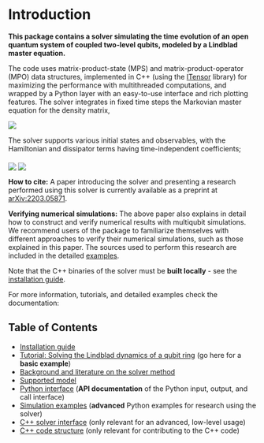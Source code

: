 # Introduction

**This package contains a solver simulating the time evolution of an open quantum system of coupled two-level qubits, modeled by a Lindblad master equation.**

The code uses matrix-product-state (MPS) and matrix-product-operator (MPO) data structures, implemented in C++ (using the [ITensor](https://itensor.org/) library) for maximizing the performance with multithreaded computations, and wrapped by a Python layer with an easy-to-use interface and rich plotting features. The solver integrates in fixed time steps the Markovian master equation for the density matrix,

<img src="https://render.githubusercontent.com/render/math?math=\frac{\partial}{\partial t}\rho = -\frac{i}{\hbar}[H,\rho]%2b\mathcal{D}[\rho]">

The solver supports various initial states and observables, with the Hamiltonian and dissipator terms having time-independent coefficients;

<img src="https://render.githubusercontent.com/render/math?math={H}/{\hbar} = \sum_{i}\frac{1}{2}\left(h_{z,i}\sigma_i^z  %2b h_{x,i}\sigma_i^x %2b h_{y,i}\sigma_i^y\right) %2b \frac{1}{2}\sum_{ i}^N\sum_{ j\neq i}^N \left(J_{ij}\sigma^x_i \sigma^x_{j} %2b J_{ij}\sigma^y_i \sigma^y_{j} %2b J_{ij}^z \sigma^z_i \sigma^z_{j}\right)," align=middle>

<img src="https://render.githubusercontent.com/render/math?math=\mathcal{D}[\rho] = \sum_i g_{0,i}\left(\sigma_i^%2b \rho\sigma_i^- - \frac{1}{2} \{\sigma_i^- \sigma_i^%2b,\rho\}\right) %2b \sum_i g_{1,i}\left( \sigma_i^-\rho \sigma_i^{%2b}-\frac{1}{2}\left\{\sigma_i^{%2b}\sigma_i^-,\rho\right\}\right) %2b \sum_i g_{2,i} \left(\sigma_i^z \rho\sigma_i^z - \rho\right)." style="vertical-align:bottom">

**How to cite:** A paper introducing the solver and presenting a research performed using this solver is currently available as a preprint at [arXiv:2203.05871](https://arxiv.org/abs/2203.05871).

**Verifying numerical simulations:** The above paper also explains in detail how to construct and verify numerical results with multiqubit simulations. We recommend users of the package to familiarize themselves with different approaches to verify their numerical simulations, such as those explained in this paper. The sources used to perform this research are included in the detailed [examples](docs/examples.md).

Note that the C++ binaries of the solver must be **built locally** - see the [installation guide](INSTALL.md).

For more information, tutorials, and detailed examples check the documentation:

## Table of Contents

* [Installation guide](INSTALL.md)
* [Tutorial: Solving the Lindblad dynamics of a qubit ring](docs/qubit_chain_tutorial.ipynb) (go here for a **basic example**)
* [Background and literature on the solver method](docs/background.md)
* [Supported model](docs/dynamical_model.md)
* [Python interface](docs/API_DOCS.md) (**API documentation** of the Python input, output, and call interface)
* [Simulation examples](docs/examples.md)  (**advanced** Python examples for research using the solver)
* [C++ solver interface](docs/cpp_solver_interface.md) (only relevant for an advanced, low-level usage)
* [C++ code structure](docs/cpp_code_structure.md) (only relevant for contributing to the C++ code)
